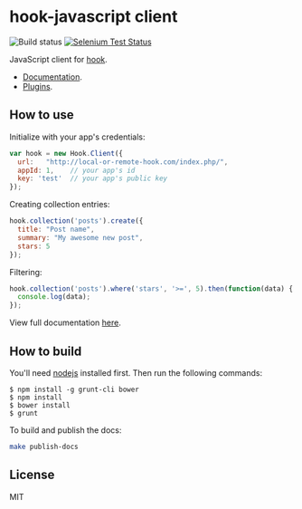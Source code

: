 hook-javascript client
===

![Build status](https://travis-ci.org/doubleleft/hook-javascript.svg?branch=master)
[![Selenium Test Status](https://saucelabs.com/browser-matrix/hook-javascript.svg)](https://saucelabs.com/u/hook-javascript)

JavaScript client for [hook](https://github.com/doubleleft/hook).


- [Documentation](http://doubleleft.github.io/hook-javascript/classes/Hook.Client.html).
- [Plugins](https://github.com/doubleleft/hook-javascript/wiki/Plugins).

How to use
---

Initialize with your app's credentials:

```javascript
var hook = new Hook.Client({
  url:   "http://local-or-remote-hook.com/index.php/",
  appId: 1,    // your app's id
  key: 'test'  // your app's public key
});
```

Creating collection entries:

```javascript
hook.collection('posts').create({
  title: "Post name",
  summary: "My awesome new post",
  stars: 5
});
```

Filtering:

```javascript
hook.collection('posts').where('stars', '>=', 5).then(function(data) {
  console.log(data);
});
```

View full documentation [here](http://doubleleft.github.io/hook-javascript/classes/Hook.Client.html).

How to build
---

You'll need [nodejs](http://nodejs.org/) installed first. Then run the following
commands:

    $ npm install -g grunt-cli bower
    $ npm install
    $ bower install
    $ grunt

To build and publish the docs:

```bash
make publish-docs
```

License
---

MIT
